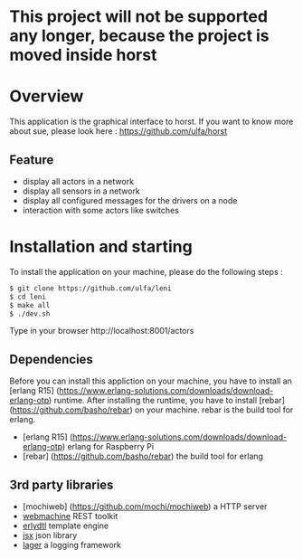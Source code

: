 # This project will not be supported any longer, because the project is moved inside horst
# Overview

This application is the graphical interface to horst.
If you want to know more about sue, please look here : https://github.com/ulfa/horst

## Feature

* display all actors in a network
* display all sensors in a network
* display all configured messages for the drivers on a node
* interaction with some actors like switches

# Installation and starting

To install the application on your machine, please do the following steps :

```bash
$ git clone https://github.com/ulfa/leni
$ cd leni
$ make all
$ ./dev.sh
```
Type in your browser http://localhost:8001/actors

## Dependencies

Before you can install this appliction on your machine, you have to install an [erlang R15] (https://www.erlang-solutions.com/downloads/download-erlang-otp) runtime. 
After installing the runtime, you have to install [rebar] (https://github.com/basho/rebar) on your machine. rebar is the build tool for erlang.

* [erlang R15] (https://www.erlang-solutions.com/downloads/download-erlang-otp) erlang for Raspberry Pi
* [rebar] (https://github.com/basho/rebar) the build tool for erlang

## 3rd party libraries

* [mochiweb] (https://github.com/mochi/mochiweb) a HTTP server
* [webmachine](https://github.com/basho/webmachine) REST toolkit
* [erlydtl](https://github.com/evanmiller/erlydtl) template engine
* [jsx](https://github.com/talentdeficit/jsx) json library
* [lager](https://github.com/basho/lager) a logging framework
